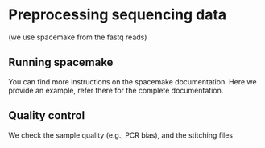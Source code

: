 # Preprocessing sequencing data
(we use spacemake from the fastq reads)

## Running spacemake
You can find more instructions on the spacemake documentation. Here we provide an example, refer there for the complete documentation.

## Quality control
We check the sample quality (e.g., PCR bias), and the stitching files
